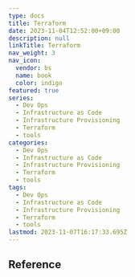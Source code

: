 ```yaml
---
type: docs
title: Terraform
date: 2023-11-04T12:52:00+09:00
description: null
linkTitle: Terraform
nav_weight: 3
nav_icon:
  vendor: bs
  name: book
  color: indigo
featured: true
series:
  - Dev Ops
  - Infrastructure as Code
  - Infrastructure Provisioning
  - Terraform
  - tools
categories:
  - Dev Ops
  - Infrastructure as Code
  - Infrastructure Provisioning
  - Terraform
  - tools
tags:
  - Dev Ops
  - Infrastructure as Code
  - Infrastructure Provisioning
  - Terraform
  - tools
lastmod: 2023-11-07T16:17:33.695Z
---
```


## Reference
